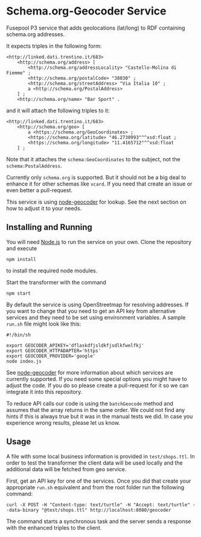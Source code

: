 # Schema.org-Geocoder Service

Fusepool P3 service that adds geolocations (lat/long) to RDF containing schema.org addresses.

It expects triples in the following form:

```turtle
<http://linked.dati.trentino.it/683>
    <http://schema.org/address> [
        <http://schema.org/addressLocality> "Castello-Molina di Fiemme" ;
        <http://schema.org/postalCode> "38030" ;
        <http://schema.org/streetAddress> "Via Italia 10" ;
        a <http://schema.org/PostalAddress>
    ] ;
    <http://schema.org/name> "Bar Sport" .
```

and it will attach the following triples to it:

```turtle
<http://linked.dati.trentino.it/683>
    <http://schema.org/geo> [
        a <https://schema.org/GeoCoordinates> ;
        <https://schema.org/latitude> "46.2730993"^^xsd:float ;
        <https://schema.org/longitude> "11.4165712"^^xsd:float
    ] ;
```

Note that it attaches the `schema:GeoCoordinates` to the subject, not the `schema:PostalAddress`.

Currently only `schema.org` is supported. But it should not be a big deal to enhance it for other schemas like `vcard`. If you need that create an issue or even better a pull-request.

This service is using [node-geocoder](https://github.com/nchaulet/node-geocoder) for lookup. See the next section on how to adjust it to your needs.

## Installing and Running

You will need [Node.js](http://nodejs.org/) to run the service on your own. Clone the repository and execute

    npm install

to install the required node modules.

Start the transformer with the command

    npm start

By default the service is using OpenStreetmap for resolving addresses. If you want to change that you need to get an API key from alternative services and they need to be set using environment variables. A sample `run.sh` file might look like this:

```shell
#!/bin/sh

export GEOCODER_APIKEY='dflaskdfjsldkfjsdlkfwelfkj'
export GEOCODER_HTTPADAPTER='https'
export GEOCODER_PROVIDER='google'
node index.js
```

See [node-geocoder](https://github.com/nchaulet/node-geocoder) for more information about which services are currently supported. If you need some special options you might have to adjust the code. If you do so please create a pull-request for it so we can integrate it into this repository.

To reduce API calls our code is using the `batchGeocode` method and assumes that the array returns in the same order. We could not find any hints if this is always true but it was in the manual tests we did. In case you experience wrong results, please let us know.

## Usage

A file with some local business information is provided in `test/shops.ttl`. In order to test the transformer the client data will be used locally and the additional data will be fetched from geo service.

First, get an API key for one of the services. Once you did that create your appropriate `run.sh` equivalent and from the root folder run the following command:

    curl -X POST -H "Content-type: text/turtle" -H "Accept: text/turtle" --data-binary "@test/shops.ttl" http://localhost:8080/geocoder  
 
The command starts a synchronous task and the server sends a response with the enhanced triples to the client.